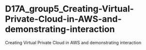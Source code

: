 # D17A_group5_Creating-Virtual-Private-Cloud-in-AWS-and-demonstrating-interaction
Creating Virtual Private Cloud in AWS and demonstrating interaction
